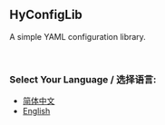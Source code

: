 ## HyConfigLib
A simple YAML configuration library.

<br>

### Select Your Language / 选择语言:

* [简体中文](./documentation/README.zh-cn.md)
* [English](./documentation/README.en-us.md)
